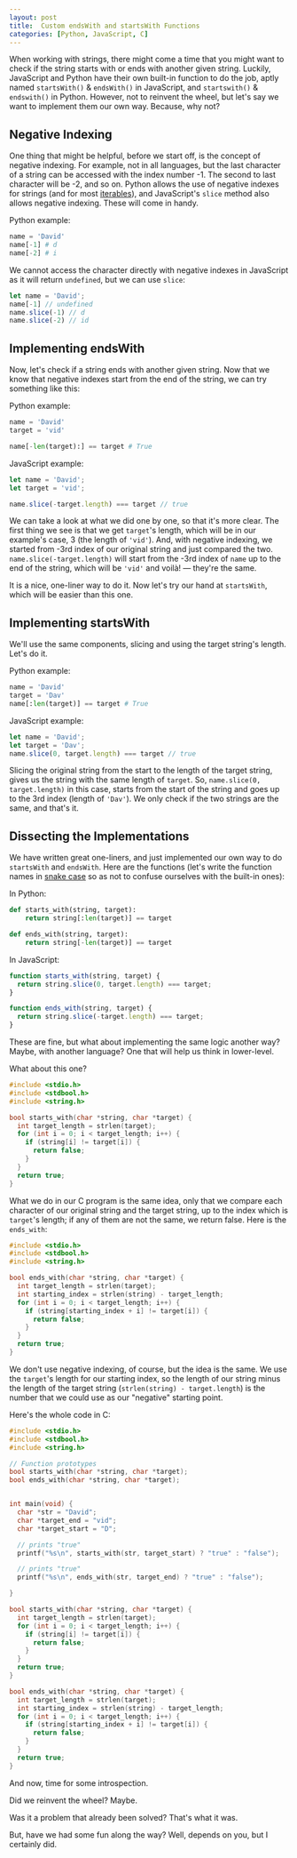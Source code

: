 ```yaml
---
layout: post
title:  Custom endsWith and startsWith Functions
categories: [Python, JavaScript, C]
---
```


When working with strings, there might come a time that you might want to check if the string starts with or ends with another given string. Luckily, JavaScript and Python have their own built-in function to do the job, aptly named `startsWith()` & `endsWith()` in JavaScript, and `startswith()` & `endswith()` in Python. However, not to reinvent the wheel, but let's say we want to implement them our own way. Because, why not?

## Negative Indexing
One thing that might be helpful, before we start off, is the concept of negative indexing. For example, not in all languages, but the last character of a string can be accessed with the index number -1. The second to last character will be -2, and so on. Python allows the use of negative indexes for strings (and for most [iterables](https://docs.python.org/3.9/glossary.html#term-iterable)), and JavaScript's `slice` method also allows negative indexing. These will come in handy.

Python example:

```python
name = 'David'
name[-1] # d
name[-2] # i
```

We cannot access the character directly with negative indexes in JavaScript as it will return `undefined`, but we can use `slice`:

```javascript
let name = 'David';
name[-1] // undefined
name.slice(-1) // d
name.slice(-2) // id
```

## Implementing endsWith
Now, let's check if a string ends with another given string. Now that we know that negative indexes start from the end of the string, we can try something like this:

Python example:

```python
name = 'David'
target = 'vid'

name[-len(target):] == target # True
```

JavaScript example:

```js
let name = 'David';
let target = 'vid';

name.slice(-target.length) === target // true
```

We can take a look at what we did one by one, so that it's more clear. The first thing we see is that we get `target`'s length, which will be in our example's case, 3 (the length of `'vid'`). And, with negative indexing, we started from -3rd index of our original string and just compared the two. `name.slice(-target.length)` will start from the -3rd index of `name` up to the end of the string, which will be `'vid'` and voilà! — they're the same.

It is a nice, one-liner way to do it. Now let's try our hand at `startsWith`, which will be easier than this one.

## Implementing startsWith

We'll use the same components, slicing and using the target string's length. Let's do it.

Python example:

```python
name = 'David'
target = 'Dav'
name[:len(target)] == target # True
```

JavaScript example:

```js
let name = 'David';
let target = 'Dav';
name.slice(0, target.length) === target // true
```

Slicing the original string from the start to the length of the target string, gives us the string with the same length of `target`. So, `name.slice(0, target.length)` in this case, starts from the start of the string and goes up to the 3rd index (length of `'Dav'`). We only check if the two strings are the same, and that's it.

## Dissecting the Implementations
We have written great one-liners, and just implemented our own way to do `startsWith` and `endsWith`. Here are the functions (let's write the function names in [snake case](https://en.wikipedia.org/wiki/Snake_case) so as not to confuse ourselves with the built-in ones):

In Python:

```python
def starts_with(string, target):
    return string[:len(target)] == target
```
```python
def ends_with(string, target):
    return string[-len(target)] == target
```

In JavaScript:

```js
function starts_with(string, target) {
  return string.slice(0, target.length) === target;
}
```
```js
function ends_with(string, target) {
  return string.slice(-target.length) === target;
}
```

These are fine, but what about implementing the same logic another way?  Maybe, with another language? One that will help us think in lower-level.

What about this one?

```c
#include <stdio.h>
#include <stdbool.h>
#include <string.h>

bool starts_with(char *string, char *target) {
  int target_length = strlen(target);
  for (int i = 0; i < target_length; i++) {
    if (string[i] != target[i]) {
      return false;
	}
  }
  return true;
}
```

What we do in our C program is the same idea, only that we compare each character of our original string and the target string, up to the index which is `target`'s length; if any of them are not the same, we return false.
Here is the `ends_with`:

```c
#include <stdio.h>
#include <stdbool.h>
#include <string.h>

bool ends_with(char *string, char *target) {
  int target_length = strlen(target);
  int starting_index = strlen(string) - target_length;
  for (int i = 0; i < target_length; i++) {
    if (string[starting_index + i] != target[i]) {
      return false;
	}
  }
  return true;
}

```

We don't use negative indexing, of course, but the idea is the same. We use the `target`'s length for our starting index, so the length of our string minus the length of the target string (`strlen(string) - target.length`) is the number that we could use as our "negative" starting point. 

Here's the whole code in C:

```c
#include <stdio.h>
#include <stdbool.h>
#include <string.h>

// Function prototypes
bool starts_with(char *string, char *target);
bool ends_with(char *string, char *target);


int main(void) {
  char *str = "David";
  char *target_end = "vid";
  char *target_start = "D";

  // prints "true"
  printf("%s\n", starts_with(str, target_start) ? "true" : "false");

  // prints "true"
  printf("%s\n", ends_with(str, target_end) ? "true" : "false");

}

bool starts_with(char *string, char *target) {
  int target_length = strlen(target);
  for (int i = 0; i < target_length; i++) {
    if (string[i] != target[i]) {
      return false;
	}
  }
  return true;
}

bool ends_with(char *string, char *target) {
  int target_length = strlen(target);
  int starting_index = strlen(string) - target_length;
  for (int i = 0; i < target_length; i++) {
    if (string[starting_index + i] != target[i]) {
      return false;
	}
  }
  return true;
}

```

And now, time for some introspection.

Did we reinvent the wheel? Maybe.

Was it a problem that already been solved? That's what it was.

But, have we had some fun along the way? Well, depends on you, but I certainly did.